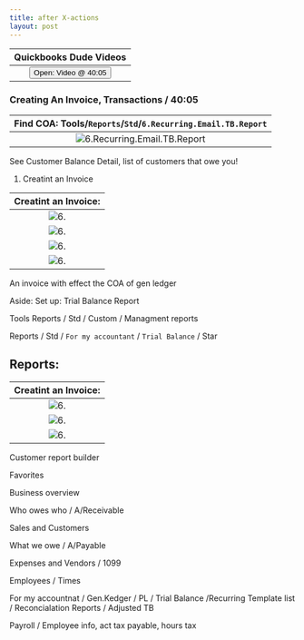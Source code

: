 ```yaml
---
title: after X-actions
layout: post
---
```



 <script> function openWindow()
 {window.open("https://www.youtube.com/watch?v=aoWghI3kvpc&t=2405");}
 </script>

| Quickbooks Dude Videos |
|:-:|
| <button onclick="openWindow()">Open: Video @ 40:05</button>|


### Creating An Invoice, Transactions / 40:05   


|**Find COA**: Tools/`Reports`/`Std`/`6.Recurring.Email.TB.Report`|
|:--:|
|![6.Recurring.Email.TB.Report](/assets/images/6.Recurring.Email.TB.Report.png)|

See Customer Balance Detail, list of customers that owe you!


1. Creatint an Invoice

|**Creatint an Invoice**: |
|:--:|
|![6.](/assets/images/6.1.create.invoices.png)|
|![6.](/assets/images/6.2.create.invoices.png)|
|![6.](/assets/images/6.create.INVOICES.set.up.defaults.png)|
|![6.](/assets/images/6.generate.INVOICE.png)|

An invoice with effect the COA of gen ledger


Aside: Set up: Trial Balance Report


Tools Reports / Std / Custom / Managment reports


Reports / Std / `For my accountant` / `Trial Balance` / Star 



## Reports:

|**Creatint an Invoice**: |
|:--:|
|![6.](/assets/images/6.customer.bala.detail.report.png)|
|![6.](/assets/images/6.customer.bala.detail.report2.png)|
|![6.](/assets/images/6.customer.bala.detail.report3.png)|

Customer report builder

Favorites

Business overview

Who owes who / A/Receivable

Sales and Customers

What we owe / A/Payable

Expenses and Vendors / 1099

Employees / Times

For my accountnat   / Gen.Kedger / PL / Trial Balance /Recurring Template list / Reconcialation Reports / Adjusted TB

Payroll / Employee info, act tax payable, hours tax 



